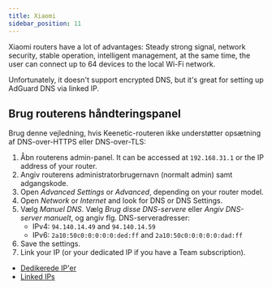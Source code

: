 ```yaml
---
title: Xiaomi
sidebar_position: 11
---
```


Xiaomi routers have a lot of advantages: Steady strong signal, network security, stable operation, intelligent management, at the same time, the user can connect up to 64 devices to the local Wi-Fi network.

Unfortunately, it doesn't support encrypted DNS, but it's great for setting up AdGuard DNS via linked IP.

## Brug routerens håndteringspanel

Brug denne vejledning, hvis Keenetic-routeren ikke understøtter opsætning af DNS-over-HTTPS eller DNS-over-TLS:

1. Åbn routerens admin-panel. It can be accessed at `192.168.31.1` or the IP address of your router.
2. Angiv routerens administratorbrugernavn (normalt admin) samt adgangskode.
3. Open _Advanced Settings_ or _Advanced_, depending on your router model.
4. Open _Network_ or _Internet_ and look for DNS or DNS Settings.
5. Vælg _Manuel DNS_. Vælg _Brug disse DNS-servere_ eller _Angiv DNS-server manuelt_, og angiv flg. DNS-serveradresser:
   - IPv4: `94.140.14.49` and `94.140.14.59`
   - IPv6: `2a10:50c0:0:0:0:0:ded:ff` and `2a10:50c0:0:0:0:0:dad:ff`
6. Save the settings.
7. Link your IP (or your dedicated IP if you have a Team subscription).

- [Dedikerede IP'er](/private-dns/connect-devices/other-options/dedicated-ip.md)
- [Linked IPs](/private-dns/connect-devices/other-options/linked-ip.md)
